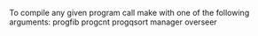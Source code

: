 To compile any given program call make with one of the following arguments:
	progfib
	progcnt
	progqsort
	manager
	overseer
